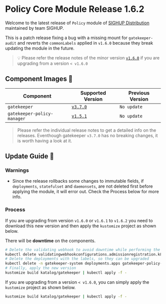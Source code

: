 # Policy Core Module Release 1.6.2

Welcome to the latest release of `Policy` module of [SIGHUP
Distribution](https://github.com/sighupio/distribution) maintained by team
SIGHUP.

This is a patch release fixing a bug with a missing mount for `gatekeeper-audit` and reverts the `commonLabels` applied in `v1.6.0` because they break updating the module in the future.

> 💡 Please refer the release notes of the minor version
> [`v1.6.0`](https://github.com/sighupio/module-policy/releases/tag/v1.6.0)
> if you are upgrading from a version `< v1.6.0`

## Component Images 🚢

| Component                   | Supported Version                                                                     | Previous Version |
|-----------------------------|---------------------------------------------------------------------------------------|------------------|
| `gatekeeper`                | [`v3.7.0`](https://github.com/open-policy-agent/gatekeeper/releases/tag/v3.7.0)       | `No update`      |
| `gatekeeper-policy-manager` | [`v1.5.1`](https://github.com/sighupio/gatekeeper-policy-manager/releases/tag/v0.5.1) | `No update`      |

> Please refer the individual release notes to get a detailed info on the
> releases. Eventhough gatekeeper `v3.7.0` has no breaking changes, it is worth having a look at it.

## Update Guide 🦮

### Warnings

- Since the release rollbacks some changes to immutable fields, if `deployments`, `statefulset` and `daemonsets`, are not deleted first before applying the module, it will error out. Check the Process below for more info.

### Process

If you are upgrading from version `v1.6.0` or `v1.6.1` to `v1.6.2` you need to download this new version and then apply the `kustomize` project as shown below.

There will be **downtime** on the components.

```bash
# Delete the validating webhook to avoid downtime while performing the upgrade
kubectl delete validatingwebhookconfigurations.admissionregistration.k8s.io gatekeeper-validating-webhook-configuration
# Delete the deployments with the labels, so they can be upgraded
kubectl delete -n gatekeeper-system deployments.apps gatekeeper-policy-manager gatekeeper-audit gatekeeper-controller-manager
# Finally, apply the new version
kustomize build katalog/gatekeeper | kubectl apply -f -

 ```

If you are upgrading from a version `< v1.6.0`, you can simply apply the `kustomize` project as shown below.

```bash
kustomize build katalog/gatekeeper | kubectl apply -f -
```
